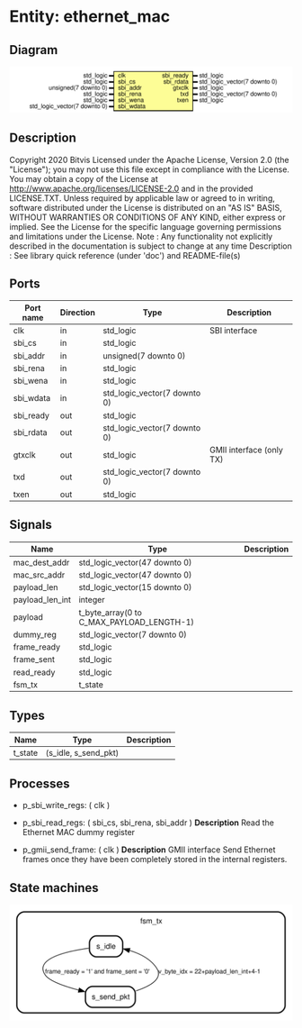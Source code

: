 # Entity: ethernet_mac

## Diagram

![Diagram](ethernet_mac.svg "Diagram")
## Description

Copyright 2020 Bitvis
Licensed under the Apache License, Version 2.0 (the "License"); you may not use this file except in compliance with the License.
You may obtain a copy of the License at http://www.apache.org/licenses/LICENSE-2.0 and in the provided LICENSE.TXT.
Unless required by applicable law or agreed to in writing, software distributed under the License is distributed on
an "AS IS" BASIS, WITHOUT WARRANTIES OR CONDITIONS OF ANY KIND, either express or implied.
See the License for the specific language governing permissions and limitations under the License.
Note : Any functionality not explicitly described in the documentation is subject to change at any time
Description : See library quick reference (under 'doc') and README-file(s)
## Ports

| Port name | Direction | Type                         | Description              |
| --------- | --------- | ---------------------------- | ------------------------ |
| clk       | in        | std_logic                    | SBI interface            |
| sbi_cs    | in        | std_logic                    |                          |
| sbi_addr  | in        | unsigned(7 downto 0)         |                          |
| sbi_rena  | in        | std_logic                    |                          |
| sbi_wena  | in        | std_logic                    |                          |
| sbi_wdata | in        | std_logic_vector(7 downto 0) |                          |
| sbi_ready | out       | std_logic                    |                          |
| sbi_rdata | out       | std_logic_vector(7 downto 0) |                          |
| gtxclk    | out       | std_logic                    | GMII interface (only TX) |
| txd       | out       | std_logic_vector(7 downto 0) |                          |
| txen      | out       | std_logic                    |                          |
## Signals

| Name            | Type                                      | Description |
| --------------- | ----------------------------------------- | ----------- |
| mac_dest_addr   | std_logic_vector(47 downto 0)             |             |
| mac_src_addr    | std_logic_vector(47 downto 0)             |             |
| payload_len     | std_logic_vector(15 downto 0)             |             |
| payload_len_int | integer                                   |             |
| payload         | t_byte_array(0 to C_MAX_PAYLOAD_LENGTH-1) |             |
| dummy_reg       | std_logic_vector(7 downto 0)              |             |
| frame_ready     | std_logic                                 |             |
| frame_sent      | std_logic                                 |             |
| read_ready      | std_logic                                 |             |
| fsm_tx          | t_state                                   |             |
## Types

| Name    | Type                  | Description |
| ------- | --------------------- | ----------- |
| t_state | (s_idle, s_send_pkt)  |             |
## Processes
- p_sbi_write_regs: ( clk )
- p_sbi_read_regs: ( sbi_cs, sbi_rena, sbi_addr )
**Description**
Read the Ethernet MAC dummy register

- p_gmii_send_frame: ( clk )
**Description**
GMII interface
Send Ethernet frames once they have been completely stored in the internal registers.

## State machines

![Diagram_state_machine_0]( stm_ethernet_mac_00.svg "Diagram")